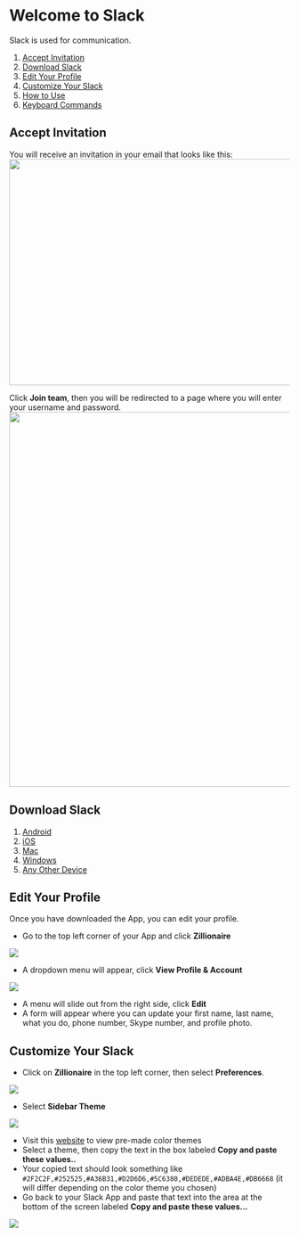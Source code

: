 # Welcome to Slack

Slack is used for communication.

1. [Accept Invitation](#accept-invitation)
1. [Download Slack](#download-slack)
1. [Edit Your Profile](#edit-your-profile)
1. [Customize Your Slack](#customize-your-slack)
1. [How to Use](#how-to-use)
1. [Keyboard Commands](#keyboard-commands)

## Accept Invitation
You will receive an invitation in your email that looks like this:
<img
  height=406
  src="https://raw.githubusercontent.com/tommydangerous/slack-onboarding/master/slack-invitation-email.png"
  width=634
/>

Click **Join team**, then you will be redirected to a page where you will enter your username and password.
<img
  height=673
  src="https://raw.githubusercontent.com/tommydangerous/slack-onboarding/master/slack-signup-form.png"
  width=564
/>

## Download Slack
1. [Android](https://play.google.com/store/apps/details?id=com.Slack&hl=en)
2. [iOS](https://itunes.apple.com/us/app/slack-team-communication/id618783545?mt=8)
3. [Mac](https://itunes.apple.com/us/app/slack/id803453959?mt=12)
4. [Windows](https://slack.com/ssb/download-win)
5. [Any Other Device](https://slack.com/downloads)

## Edit Your Profile
Once you have downloaded the App, you can edit your profile.

- Go to the top left corner of your App and click **Zillionaire**
<img src="https://raw.githubusercontent.com/tommydangerous/slack-onboarding/master/slack-menu-button.png" />

- A dropdown menu will appear, click **View Profile & Account**
<img src="https://raw.githubusercontent.com/tommydangerous/slack-onboarding/master/slack-dropdown-menu.png" />

- A menu will slide out from the right side, click **Edit**
- A form will appear where you can update your first name, last name, what you do, phone number, Skype number, and profile photo.


## Customize Your Slack
- Click on **Zillionaire** in the top left corner, then select **Preferences**.

<img src="https://raw.githubusercontent.com/tommydangerous/slack-onboarding/master/slack-menu-button.png" />

- Select **Sidebar Theme**

<img src="https://raw.githubusercontent.com/tommydangerous/slack-onboarding/master/slack-sidebar-theme.png" />

- Visit this [website](http://slackthemes.net/#/afterglow) to view pre-made color themes
- Select a theme, then copy the text in the box labeled **Copy and paste these values..**
- Your copied text should look something like `#2F2C2F,#252525,#A36B31,#D2D6D6,#5C6380,#DEDEDE,#ADBA4E,#DB6668` (it will differ depending on the color theme you chosen)
- Go back to your Slack App and paste that text into the area at the bottom of the screen labeled **Copy and paste these values...**
<img src="https://raw.githubusercontent.com/tommydangerous/slack-onboarding/master/slack-sidebar-colors.png" />
